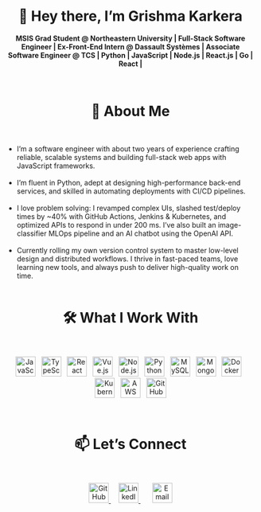<h1 align="center">👋 Hey there, I’m Grishma Karkera</h1>

<p align="center">
  <strong>MSIS Grad Student @ Northeastern University | Full-Stack Software Engineer | 
  Ex-Front-End Intern @ Dassault Systèmes | Associate Software Engineer @ TCS | Python | JavaScript | Node.js | React.js | Go | React | </strong> 
</p><br>


<h1 align="center">🚀 About Me</h1><br>

- I’m a software engineer with about two years of experience crafting reliable, scalable systems and building full-stack web apps with JavaScript frameworks.<br><br>
- I’m fluent in Python, adept at designing high-performance back-end services, and skilled in automating deployments with CI/CD pipelines.<br><br>
- I love problem solving: I revamped complex UIs, slashed test/deploy times by ~40% with GitHub Actions, Jenkins & Kubernetes, and optimized APIs to respond in under 200 ms. I’ve also built an image-classifier MLOps pipeline and an AI chatbot using the OpenAI API.<br><br>
- Currently rolling my own version control system to master low-level design and distributed workflows. I thrive in fast-paced teams, love learning new tools, and always push to deliver high-quality work on time.<br><br>

<h1 align="center">🛠 What I Work With</h1><br>

<p align="center">
  <img src="https://cdn.jsdelivr.net/gh/devicons/devicon/icons/javascript/javascript-original.svg" alt="JavaScript" width="40" />&nbsp;&nbsp;
  <img src="https://cdn.jsdelivr.net/gh/devicons/devicon/icons/typescript/typescript-original.svg" alt="TypeScript" width="40" />&nbsp;&nbsp;
  <img src="https://cdn.jsdelivr.net/gh/devicons/devicon/icons/react/react-original.svg" alt="React" width="40" />&nbsp;&nbsp;
  <img src="https://cdn.jsdelivr.net/gh/devicons/devicon/icons/vuejs/vuejs-original.svg" alt="Vue.js" width="40" />&nbsp;&nbsp;
  <img src="https://cdn.jsdelivr.net/gh/devicons/devicon/icons/nodejs/nodejs-original.svg" alt="Node.js" width="40" />&nbsp;&nbsp;
  <img src="https://cdn.jsdelivr.net/gh/devicons/devicon/icons/python/python-original.svg" alt="Python" width="40" />&nbsp;&nbsp;
  <img src="https://cdn.jsdelivr.net/gh/devicons/devicon/icons/mysql/mysql-original.svg" alt="MySQL" width="40" />&nbsp;&nbsp;
  <img src="https://cdn.jsdelivr.net/gh/devicons/devicon/icons/mongodb/mongodb-original.svg" alt="MongoDB" width="40" />&nbsp;&nbsp;
  <img src="https://cdn.jsdelivr.net/gh/devicons/devicon/icons/docker/docker-original.svg" alt="Docker" width="40" />&nbsp;&nbsp;
  <img src="https://cdn.jsdelivr.net/gh/devicons/devicon/icons/kubernetes/kubernetes-plain.svg" alt="Kubernetes" width="40" />&nbsp;&nbsp;
  <img src="https://cdn.jsdelivr.net/gh/devicons/devicon/icons/amazonwebservices/amazonwebservices-original-wordmark.svg" alt="AWS" width="40" />&nbsp;&nbsp;
  <img src="https://cdn.jsdelivr.net/gh/devicons/devicon/icons/github/github-original.svg" alt="GitHub" width="40" />
</p><br>

<h1 align="center"> 📫 Let’s Connect</h1><br>
<p align="center">
  <a href="https://github.com/Grishhma" target="_blank">
    <img
      src="https://github.githubassets.com/images/modules/logos_page/GitHub-Mark.png"
      alt="GitHub"
      width="40" height="40"
    />
  </a>
  &nbsp;&nbsp;&nbsp;
  <a href="https://www.linkedin.com/in/grishma-karkera/" target="_blank">
    <img
      src="https://cdn.worldvectorlogo.com/logos/linkedin-icon-2.svg"
      alt="LinkedIn"
      width="40" height="40"
    />
  </a>
  &nbsp;&nbsp;&nbsp;&nbsp;&nbsp;
  <a href="mailto:grishmakarkera2525@gmail.com">
    <img
      src="https://upload.wikimedia.org/wikipedia/commons/4/4e/Gmail_Icon.png"
      alt="Email"
      width="40" height="40"
    />
  </a>
</p>




